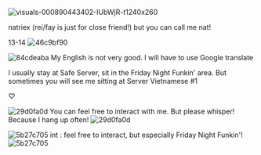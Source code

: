 ![visuals-000890443402-IUbWjR-t1240x260](https://github.com/user-attachments/assets/248f7b9d-e0a7-41d2-b34e-b44f5c4632ad)

natriex (rei/fay is just for close friend!) but you can call me nat!

13-14 ![46c9bf90](https://github.com/user-attachments/assets/416da14a-8359-4b6c-bcbd-ddfafc06ebe5)

![84cdeaba](https://github.com/user-attachments/assets/ce98c10b-e388-4ce4-a9ef-588b1bee26eb) My English is not very good. I will have to use Google translate

I usually stay at Safe Server, sit in the Friday Night Funkin' area. But sometimes you will see me sitting at Server Vietnamese #1

♡

![29d0fa0d](https://github.com/user-attachments/assets/1ba47bd0-165b-4f2a-887d-6b74cd0f9bc3) You can feel free to interact with me. But please whisper! Because I hang up often! ![29d0fa0d](https://github.com/user-attachments/assets/3ecb43c1-a8ac-4b79-829b-8ccc98ce1d16)

![5b27c705](https://github.com/user-attachments/assets/b71df262-e14c-48d3-bb34-06429d1aafb6) int : feel free to interact, but especially Friday Night Funkin'! ![5b27c705](https://github.com/user-attachments/assets/b71df262-e14c-48d3-bb34-06429d1aafb6)
